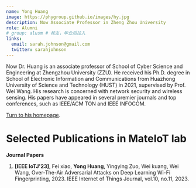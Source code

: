 ```yaml
---
name: Yong Huang
image: https://phygroup.github.io/images/hy.jpg
description: Now Associate Professor in Zheng Zhou University
role: Alumni
# group: alusm # 校友，毕业后拉入
links:
  email: sarah.johnson@gmail.com
  twitter: sarahjohnson
---
```


Now Dr. Huang is an associate professor of School of Cyber Science and Engineering at Zhengzhou University (ZZU). He received his Ph.D. degree in School of Electronic Information and Communications from Huazhong University of Science and Technology (HUST) in 2021, supervised by Prof. Wei Wang. His research is concerned with network security and wireless sensing. His papers have appeared in several premier journals and top conferences, such as IEEE/ACM TON and IEEE INFOCOM. 

[Turn to his homepage](https://phygroup.github.io/).

Selected Publications in MateIoT lab
======
**Journal Papers**

1. **[IEEE IoTJ'23]**, Fei xiao, **Yong Huang**, Yingying Zuo, Wei kuang, Wei Wang, Over-The-Air Adversarial Attacks on Deep Learning Wi-Fi Fingerprinting,  2023. IEEE Internet of Things Journal, vol.10, no.11, 2023.